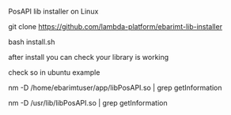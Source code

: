PosAPI lib installer on Linux


git clone https://github.com/lambda-platform/ebarimt-lib-installer

bash install.sh

after install you can check your library is working

check so in ubuntu example

nm -D /home/ebarimtuser/app/libPosAPI.so | grep getInformation

nm -D /usr/lib/libPosAPI.so | grep getInformation